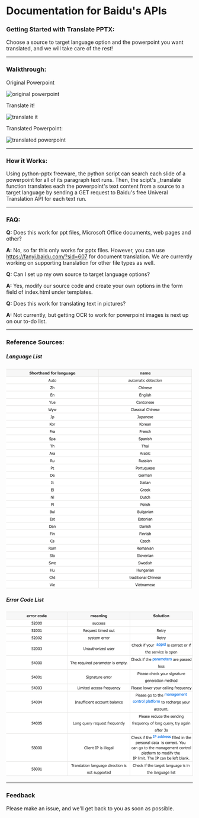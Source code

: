 # Documentation for Baidu's APIs #

### Getting Started with Translate PPTX: ### 

Choose a source to target language option and the powerpoint you want translated, and we will take care of the rest!
****************************************************************************************************
### Walkthrough: ###
Original Powerpoint

![original powerpoint](https://media.giphy.com/media/fCTqxdJtFd1lKrAw3L/giphy.gif)

Translate it!

![translate it](https://media.giphy.com/media/3XDUQmwUppd4NNZ1gb/giphy.gif)

Translated Powerpoint:

![translated powerpoint](https://media.giphy.com/media/1jl4ssrpu8JtgH3QX2/giphy.gif)

****************************************************************************************************
### How it Works: ###

Using python-pptx freeware, the python script can search each slide of a powerpoint for all of its paragraph text runs. 
Then, the scipt's _translate function translates each the powerpoint's text content from a source to a target language 
by sending a GET request to Baidu's free Univeral Translation API for each text run. 

****************************************************************************************************
### FAQ: ###
**Q:** Does this work for ppt files, Microsoft Office documents, web pages and other?

**A:** No, so far this only works for pptx files. However, you can use https://fanyi.baidu.com/?sid=607 for document translation. We are currently working on supporting translation for other file types as well. 


**Q:** Can I set up my own source to target language options?

**A:** Yes, modify our source code and create your own options in the form field of index.html under templates. 


**Q:** Does this work for translating text in pictures?

**A:** Not currently, but getting OCR to work for powerpoint images is next up on our to-do list.
****************************************************************************************************
### Reference Sources: ###
##### Language List #####
![](images/language_list.png "Language List")


##### Error Code List #####
![](images/error_codes.png "Error Codes")

****************************************************************************************************
### Feedback ###

Please make an issue, and we'll get back to you as soon as possible. 

